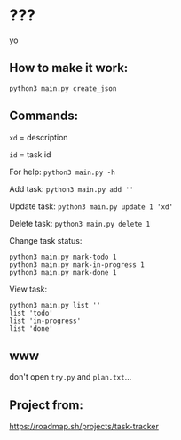 # ???

yo

## How to make it work:

```
python3 main.py create_json
```

## Commands:

`xd` = description

`id` = task id

For help:
`python3 main.py -h`

Add task:
`python3 main.py add ''`

Update task:
`python3 main.py update 1 'xd'`

Delete task:
`python3 main.py delete 1`

Change task status:
```
python3 main.py mark-todo 1
python3 main.py mark-in-progress 1
python3 main.py mark-done 1
```

View task:
```
python3 main.py list ''
list 'todo'
list 'in-progress'
list 'done'
```
## www

don't open `try.py` and `plan.txt`...

## Project from:

https://roadmap.sh/projects/task-tracker


